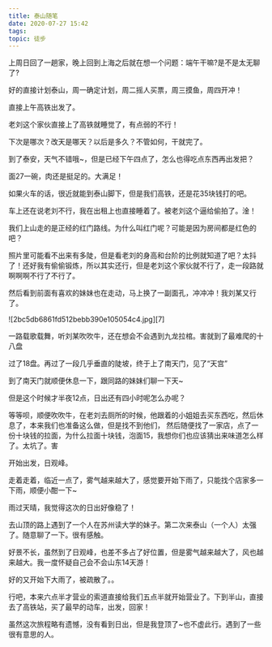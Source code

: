 ```yaml
---
title: 泰山随笔
date: 2020-07-27 15:42
tags:
topic: 徒步
---
```


上周日回了一趟家，晚上回到上海之后就在想一个问题：端午干嘛?是不是太无聊了?

好的直接计划泰山，周一确定计划，周二摇人买票，周三摸鱼，周四开冲！

直接上午高铁出发了。

老刘这个家伙直接上了高铁就睡觉了，有点弱的不行！

下次是哪次？改天是哪天？以后是多久？不管如何，干就完了。

到了泰安，天气不错哦~，但是已经下午四点了，怎么也得吃点东西再出发把？

面27一碗，肉还是挺足的。大满足！

如果火车的话，很近就能到泰山脚下，但是我们高铁，还是花35块钱打的吧。

车上还在说老刘不行，我在出租上也直接睡着了。被老刘这个逼给偷拍了。淦！

我们上山走的是正经的红门路线。为什么叫红门呢？可能是因为房间都是红色的吧？

照片里可能看不出来有多陡，但是看老刘的身高和台阶的比例就知道了吧？太抖了！还好我有偷偷锻炼，所以其实还行，但是老刘这个家伙就不行了，走一段路就啊啊啊不行了不行了。

然后看到前面有喜欢的妹妹也在走动，马上换了一副面孔，冲冲冲！我刘某又行了。

![2bc5db6861fd512bebb390e105054c4.jpg][7]

一路载歌载舞，听刘某吹吹牛，还在想会不会遇到九龙拉棺。害就到了最难爬的十八盘

过了18盘。再过了一段几乎垂直的陡坡，终于上了南天门，见了“天宫”

到了南天门就顺便休息一下，跟同路的妹妹们聊一下天~

但是这个时候才半夜12点，日出还有四小时呢怎么办呢？

等等呗，顺便吹吹牛，在老刘去厕所的时候，他跟着的小姐姐去买东西吃，然后休息了，本来我们也准备这么做，但是找不到他们，
然后随便找了一家店，点了一份十块钱的拉面，为什么拉面十块钱，泡面15，我想你们也应该猜出来味道怎么样了。太坑了。害

开始出发，日观峰。

走着走着，临近一点了，雾气越来越大了，感觉要开始下雨了，只能找个店家多一下雨，顺便小酣一下~

雨过天晴，我觉得这次的日出好像稳了！

去山顶的路上遇到了一个人在苏州读大学的妹子。第二次来泰山（一个人）太强了。随意聊了一下。很有感触。

好景不长，虽然到了日观峰，也差不多占了好位置，但是雾气越来越大了，风也越来越大。我一度怀疑自己会不会山东14天游！

好的又开始下大雨了，被疏散了。。

行吧，本来六点半才营业的索道直接给我们五点半就开始营业了。下到半山，直接去了高铁站，买了最早的动车，出发，回家！

虽然这次旅程略有遗憾，没有看到日出，但是我登顶了~也不虚此行。遇到了一些很有意思的人。
